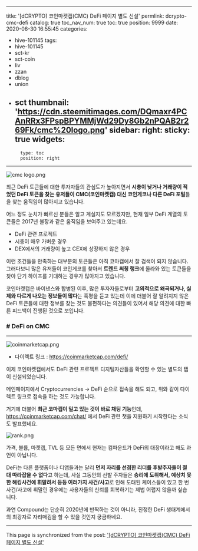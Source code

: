 
---
title: '[dCRYPTO] 코인마켓캡(CMC) DeFi 페이지 별도 신설'
permlink: dcrypto-cmc-defi
catalog: true
toc_nav_num: true
toc: true
position: 9999
date: 2020-06-30 16:55:45
categories:
- hive-101145
tags:
- hive-101145
- sct-kr
- sct-coin
- liv
- zzan
- dblog
- union
- sct
thumbnail: 'https://cdn.steemitimages.com/DQmaxr4PCAnRRx3FPspBPYMMjWd29Dy8Gb2nPQAB2r269Fk/cmc%20logo.png'
sidebar:
    right:
        sticky: true
widgets:
    -
        type: toc
        position: right
---


![cmc logo.png](https://cdn.steemitimages.com/DQmaxr4PCAnRRx3FPspBPYMMjWd29Dy8Gb2nPQAB2r269Fk/cmc%20logo.png)

최근 DeFi 토큰들에 대한 투자자들의 관심도가 높아지면서 **시총이 낮거나 거래량이 적었던 DeFi 토큰을 찾는 유저들이 CMC(코인마켓캡) 대신 코인게코나 다른 DeFi 포털**들을 찾는 움직임이 많아지고 있습니다.

어느 정도 눈치가 빠르신 분들은 알고 계실지도 모르겠지만, 현재 일부 DeFi 계열의 토큰들은 2017년 불장과 같은 움직임을 보여주고 있는데요.

- DeFi 관련 프로젝트
- 시총이 매우 가벼운 경우
- DEX에서의 거래량이 높고 CEX에 상장하지 않은 경우

이런 조건들을 만족하는 대부분의 토큰들은 아직 코마캡에서 잘 검색이 되지 않습니다. 그러다보니 많은 유저들이 코인게코를 찾아서 **트렌드 써칭 랭크**에 올라와 있는 토큰들을 찾아 단기 하이프를 기대하는 경우가 많아지고 있습니다.

코인마켓캡은 바이낸스와 합병된 이후, 많은 투자자들로부터 **고의적으로 왜곡되거나, 실제와 다르게 나오는 정보들이 많다**는 혹평을 듣고 있는데 이에 더불어 잘 알려지지 않은 DeFi 토큰들에 대한 정보를 찾는 것도 불편하다는 의견들이 있어서 해당 의견에 대한 빠른 피드백이 진행된 것으로 보입니다.

### # DeFi on CMC
---

![coinmarketcap.png](https://cdn.steemitimages.com/DQmRgLJvYnoEtHYXQjtWgQsPXyiW9p1Z1qAW41uDzqtQ3PY/coinmarketcap.png)

- 다이렉트 링크 : https://coinmarketcap.com/defi/

이제 코인마켓캡에서도 DeFi 관련 프로젝트 디지털자산들을 확인할 수 있는 별도의 탭이 신설되었습니다. 

메인페이지에서 Cryptocurrencies → DeFi 순으로 접속을 해도 되고, 위와 같이 다이렉트 링크로 접속을 하는 것도 가능합니다.

거기에 더불어 **최근 코마캡이 밀고 있는 것이 바로 채팅 기능**인데, https://coinmarketcap.com/chat/ 에서 DeFi 관련 챗을 지원하기 시작한다는 소식도 발표했네요.

![rank.png](https://cdn.steemitimages.com/DQmaeRsRJHHtVFy7LBLHWTTJMyd2VwSrvWjp891FeBftYZJ/rank.png)

가격, 볼륨, 마켓캡, TVL 등 모든 면에서 현재는 컴파운드가 DeFi의 대장이라고 해도 과언이 아닙니다. 

DeFi는 다른 플랫폼이나 디앱들과는 달리 **먼저 자리를 선점한 리더를 후발주자들이 절대 따라잡을 수 없다**고 하는데, 사실 그동안의 선발 주자들은 **승리에 도취해서, 예상치 못한 해킹사건에 휘말려서 등등 여러가지 사건/사고**로 인해 도태된 케이스들이 있고 한 번 사건/사고에 휘말린 경우에는 사용자들의 신뢰를 회복하기는 제법 어렵지 않을까 싶습니다.

과연 Compound는 단순히 2020년에 반짝하는 것이 아니라, 진정한 DeFi 생태계에서의 최강자로 자리매김을 할 수 있을 것인지 궁금하네요.

- - -

This page is synchronized from the post: ['[dCRYPTO] 코인마켓캡(CMC) DeFi 페이지 별도 신설'](https://steemit.com/@donekim/dcrypto-cmc-defi)
